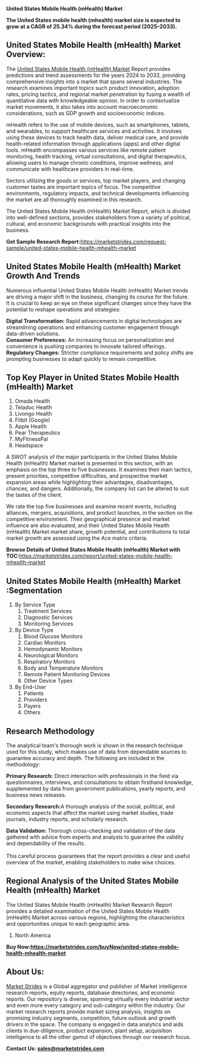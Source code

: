 <p><strong>United States Mobile Health (mHealth) Market</strong></p>
<p><strong>The United States mobile health (mhealth) market size is expected to grow at a CAGR of 25.34% during the forecast period (2025&ndash;2033).</strong></p>
<h2>United States Mobile Health (mHealth) Market Overview:</h2>
<p>The <a href="https://marketstrides.com/report/united-states-mobile-health-mhealth-market">United States Mobile Health (mHealth) Market</a> Report provides predictions and trend assessments for the years 2024 to 2033, providing comprehensive insights into a market that spans several industries. The research examines important topics such product innovation, adoption rates, pricing tactics, and regional market penetration by fusing a wealth of quantitative data with knowledgeable opinion. In order to contextualize market movements, it also takes into account macroeconomic considerations, such as GDP growth and socioeconomic indices.</p>
<p>mHealth refers to the use of mobile devices, such as smartphones, tablets, and wearables, to support healthcare services and activities. It involves using these devices to track health data, deliver medical care, and provide health-related information through applications (apps) and other digital tools. mHealth encompasses various services like remote patient monitoring, health tracking, virtual consultations, and digital therapeutics, allowing users to manage chronic conditions, improve wellness, and communicate with healthcare providers in real-time.</p>
<p>Sectors utilizing the goods or services, top market players, and changing customer tastes are important topics of focus. The competitive environments, regulatory impacts, and technical developments influencing the market are all thoroughly examined in this research.</p>
<p>The United States Mobile Health (mHealth) Market Report, which is divided into well-defined sections, provides stakeholders from a variety of political, cultural, and economic backgrounds with practical insights into the business.</p>
<p><strong>Get Sample Research Report:</strong><a href="https://marketstrides.com/request-sample/united-states-mobile-health-mhealth-market">https://marketstrides.com/request-sample/united-states-mobile-health-mhealth-market</a></p>
<h2>United States Mobile Health (mHealth) Market Growth And Trends</h2>
<p>Numerous influential United States Mobile Health (mHealth) Market trends are driving a major shift in the business, changing its course for the future. It is crucial to keep an eye on these significant changes since they have the potential to reshape operations and strategies:</p>
<p><strong>Digital Transformation:</strong> Rapid advancements in digital technologies are streamlining operations and enhancing customer engagement through data-driven solutions.<br /><strong>Consumer Preferences:</strong> An increasing focus on personalization and convenience is pushing companies to innovate tailored offerings.<br /><strong>Regulatory Changes:</strong> Stricter compliance requirements and policy shifts are prompting businesses to adapt quickly to remain competitive.</p>
<h2>Top Key Player in United States Mobile Health (mHealth) Market</h2>
<ol>
<li>Omada Health</li>
<li>Teladoc Health</li>
<li>Livongo Health</li>
<li>Fitbit (Google)</li>
<li>Apple Health</li>
<li>Pear Therapeutics</li>
<li>MyFitnessPal</li>
<li>Headspace</li>
</ol>
<p>A SWOT analysis of the major participants in the United States Mobile Health (mHealth) Market market is presented in this section, with an emphasis on the top three to five businesses. It examines their main tactics, present priorities, competitive difficulties, and prospective market expansion areas while highlighting their advantages, disadvantages, chances, and dangers. Additionally, the company list can be altered to suit the tastes of the client.</p>
<p>We rate the top five businesses and examine recent events, including alliances, mergers, acquisitions, and product launches, in the section on the competitive environment. Their geographical presence and market influence are also evaluated, and their United States Mobile Health (mHealth) Market market share, growth potential, and contributions to total market growth are assessed using the Ace matrix criteria.</p>
<p><strong>Browse Details of United States Mobile Health (mHealth) Market with TOC:</strong><a href="https://marketstrides.com/report/united-states-mobile-health-mhealth-market">https://marketstrides.com/report/united-states-mobile-health-mhealth-market</a></p>
<h2>United States Mobile Health (mHealth) Market :Segmentation</h2>
<ol>
<li>By Service Type
<ol>
<li>Treatment Services</li>
<li>Diagnostic Services</li>
<li>Monitoring Services</li>
</ol>
</li>
<li>By Device Type
<ol>
<li>Blood Glucose Monitors</li>
<li>Cardiac Monitors</li>
<li>Hemodynamic Monitors</li>
<li>Neurological Monitors</li>
<li>Respiratory Monitors</li>
<li>Body and Temperature Monitors</li>
<li>Remote Patient Monitoring Devices</li>
<li>Other Device Types</li>
</ol>
</li>
<li>By End-User
<ol>
<li>Patients</li>
<li>Providers</li>
<li>Payers</li>
<li>Others</li>
</ol>
</li>
</ol>
<h2>Research Methodology</h2>
<p>The analytical team's thorough work is shown in the research technique used for this study, which makes use of data from dependable sources to guarantee accuracy and depth. The following are included in the methodology:</p>
<p><strong>Primary Research:</strong> Direct interaction with professionals in the field via questionnaires, interviews, and consultations to obtain firsthand knowledge, supplemented by data from government publications, yearly reports, and business news releases.</p>
<p><strong>Secondary Research:</strong>A&nbsp;thorough analysis of the social, political, and economic aspects that affect the market using market studies, trade journals, industry reports, and scholarly research.</p>
<p><strong>Data Validation:</strong>&nbsp;Thorough cross-checking and validation of the data gathered with advice from experts and analysts to guarantee the validity and dependability of the results. <br /><br />This careful process guarantees that the report provides a clear and useful overview of the market, enabling stakeholders to make wise choices.</p>
<h2>Regional Analysis of the United States Mobile Health (mHealth) Market</h2>
<p>The United States Mobile Health (mHealth) Market Research Report provides a detailed examination of the United States Mobile Health (mHealth) Market across various regions, highlighting the characteristics and opportunities unique to each geographic area.</p>
<ol>
<li>North America</li>
</ol>
<p><strong>Buy Now:<a href="https://marketstrides.com/buyNow/united-states-mobile-health-mhealth-market?price=single_price">https://marketstrides.com/buyNow/united-states-mobile-health-mhealth-market</a></strong></p>
<h2>About Us:</h2>
<p><a href="https://marketstrides.com/">Market Strides</a> is a Global aggregator and publisher of Market intelligence research reports, equity reports, database directories, and economic reports. Our repository is diverse, spanning virtually every industrial sector and even more every category and sub-category within the industry. Our market research reports provide market sizing analysis, insights on promising industry segments, competition, future outlook and growth drivers in the space. The company is engaged in data analytics and aids clients in due-diligence, product expansion, plant setup, acquisition intelligence to all the other gamut of objectives through our research focus.</p>
<p><strong>Contact Us: <a href="mailto:sales@marketstrides.com">sales@marketstrides.com</a></strong></p>
